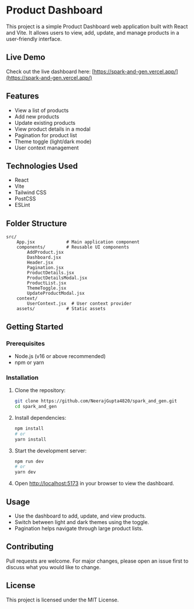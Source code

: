 

# Product Dashboard

This project is a simple Product Dashboard web application built with React and Vite. It allows users to view, add, update, and manage products in a user-friendly interface.

## Live Demo
Check out the live dashboard here: [https://spark-and-gen.vercel.app/](https://spark-and-gen.vercel.app/)

## Features
- View a list of products
- Add new products
- Update existing products
- View product details in a modal
- Pagination for product list
- Theme toggle (light/dark mode)
- User context management

## Technologies Used
- React
- Vite
- Tailwind CSS
- PostCSS
- ESLint

## Folder Structure
```
src/
	App.jsx            # Main application component
	components/        # Reusable UI components
		AddProduct.jsx
		Dashboard.jsx
		Header.jsx
		Pagination.jsx
		ProductDetails.jsx
		ProductDetailsModal.jsx
		ProductList.jsx
		ThemeToggle.jsx
		UpdateProductModal.jsx
	context/
		UserContext.jsx  # User context provider
	assets/            # Static assets
```

## Getting Started

### Prerequisites
- Node.js (v16 or above recommended)
- npm or yarn

### Installation
1. Clone the repository:
	 ```sh
	 git clone https://github.com/NeerajGupta4820/spark_and_gen.git
	 cd spark_and_gen
	 ```
2. Install dependencies:
	 ```sh
	 npm install
	 # or
	 yarn install
	 ```
3. Start the development server:
	 ```sh
	 npm run dev
	 # or
	 yarn dev
	 ```
4. Open [http://localhost:5173](http://localhost:5173) in your browser to view the dashboard.

## Usage
- Use the dashboard to add, update, and view products.
- Switch between light and dark themes using the toggle.
- Pagination helps navigate through large product lists.

## Contributing
Pull requests are welcome. For major changes, please open an issue first to discuss what you would like to change.

## License
This project is licensed under the MIT License.
